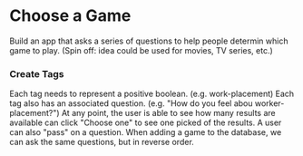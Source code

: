 # Choose a Game

Build an app that asks a series of questions to help people determin which game to play. (Spin off: idea could be used for movies, TV series, etc.)

### Create Tags

Each tag needs to represent a positive boolean. (e.g. work-placement)
Each tag also has an associated question. (e.g. "How do you feel abou worker-placement?")
At any point, the user is able to see how many results are available can click "Choose one" to see one picked of the results.
A user can also "pass" on a question.
When adding a game to the database, we can ask the same questions, but in reverse order.
